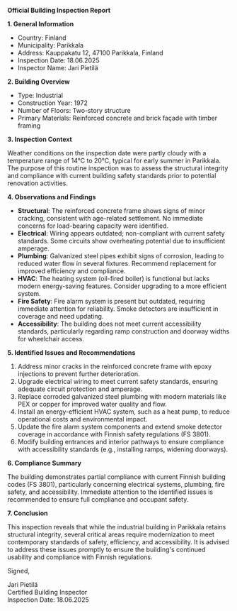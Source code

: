 **Official Building Inspection Report**

**1. General Information**

- Country: Finland  
- Municipality: Parikkala  
- Address: Kauppakatu 12, 47100 Parikkala, Finland  
- Inspection Date: 18.06.2025  
- Inspector Name: Jari Pietilä

**2. Building Overview**

- Type: Industrial  
- Construction Year: 1972  
- Number of Floors: Two-story structure  
- Primary Materials: Reinforced concrete and brick façade with timber framing

**3. Inspection Context**

Weather conditions on the inspection date were partly cloudy with a temperature range of 14°C to 20°C, typical for early summer in Parikkala. The purpose of this routine inspection was to assess the structural integrity and compliance with current building safety standards prior to potential renovation activities.

**4. Observations and Findings**

- **Structural**: The reinforced concrete frame shows signs of minor cracking, consistent with age-related settlement. No immediate concerns for load-bearing capacity were identified.
- **Electrical**: Wiring appears outdated; non-compliant with current safety standards. Some circuits show overheating potential due to insufficient amperage.
- **Plumbing**: Galvanized steel pipes exhibit signs of corrosion, leading to reduced water flow in several fixtures. Recommend replacement for improved efficiency and compliance.
- **HVAC**: The heating system (oil-fired boiler) is functional but lacks modern energy-saving features. Consider upgrading to a more efficient system.
- **Fire Safety**: Fire alarm system is present but outdated, requiring immediate attention for reliability. Smoke detectors are insufficient in coverage and need updating.
- **Accessibility**: The building does not meet current accessibility standards, particularly regarding ramp construction and doorway widths for wheelchair access.

**5. Identified Issues and Recommendations**

1. Address minor cracks in the reinforced concrete frame with epoxy injections to prevent further deterioration.
2. Upgrade electrical wiring to meet current safety standards, ensuring adequate circuit protection and amperage.
3. Replace corroded galvanized steel plumbing with modern materials like PEX or copper for improved water quality and flow.
4. Install an energy-efficient HVAC system, such as a heat pump, to reduce operational costs and environmental impact.
5. Update the fire alarm system components and extend smoke detector coverage in accordance with Finnish safety regulations (FS 3801).
6. Modify building entrances and interior pathways to ensure compliance with accessibility standards (e.g., installing ramps, widening doorways).

**6. Compliance Summary**

The building demonstrates partial compliance with current Finnish building codes (FS 3801), particularly concerning electrical systems, plumbing, fire safety, and accessibility. Immediate attention to the identified issues is recommended to ensure full compliance and occupant safety.

**7. Conclusion**

This inspection reveals that while the industrial building in Parikkala retains structural integrity, several critical areas require modernization to meet contemporary standards of safety, efficiency, and accessibility. It is advised to address these issues promptly to ensure the building's continued usability and compliance with Finnish regulations.

Signed,

Jari Pietilä  
Certified Building Inspector  
Inspection Date: 18.06.2025